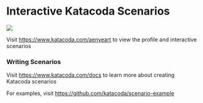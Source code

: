 # Interactive Katacoda Scenarios

[![](http://shields.katacoda.com/katacoda/aenyeart/count.svg)](https://www.katacoda.com/aenyeart "Get your profile on Katacoda.com")

Visit https://www.katacoda.com/aenyeart to view the profile and interactive scenarios

### Writing Scenarios
Visit https://www.katacoda.com/docs to learn more about creating Katacoda scenarios

For examples, visit https://github.com/katacoda/scenario-example
